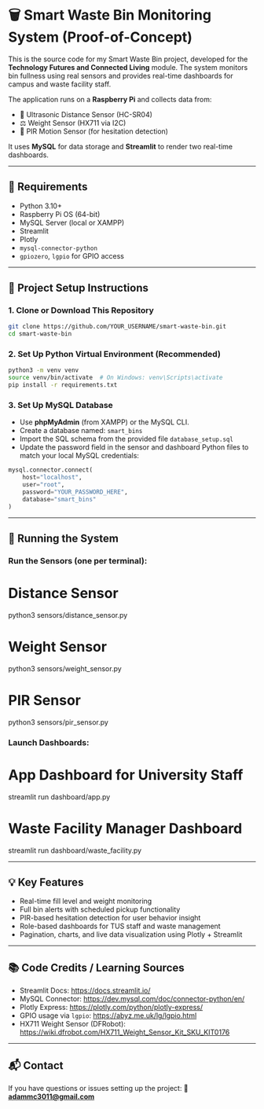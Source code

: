 # 🗑️ Smart Waste Bin Monitoring System (Proof-of-Concept)

This is the source code for my Smart Waste Bin project, developed for the **Technology Futures and Connected Living** module. The system monitors bin fullness using real sensors and provides real-time dashboards for campus and waste facility staff.

The application runs on a **Raspberry Pi** and collects data from:
- 📏 Ultrasonic Distance Sensor (HC-SR04)
- ⚖️ Weight Sensor (HX711 via I2C)
- 👀 PIR Motion Sensor (for hesitation detection)

It uses **MySQL** for data storage and **Streamlit** to render two real-time dashboards.

---

## 🔧 Requirements
- Python 3.10+
- Raspberry Pi OS (64-bit)
- MySQL Server (local or XAMPP)
- Streamlit
- Plotly
- `mysql-connector-python`
- `gpiozero`, `lgpio` for GPIO access

---

## 📁 Project Setup Instructions

### 1. Clone or Download This Repository

```bash
git clone https://github.com/YOUR_USERNAME/smart-waste-bin.git
cd smart-waste-bin
```

### 2. Set Up Python Virtual Environment (Recommended)

```bash
python3 -m venv venv
source venv/bin/activate  # On Windows: venv\Scripts\activate
pip install -r requirements.txt
```

### 3. Set Up MySQL Database
- Use **phpMyAdmin** (from XAMPP) or the MySQL CLI.
- Create a database named: `smart_bins`
- Import the SQL schema from the provided file `database_setup.sql`
- Update the password field in the sensor and dashboard Python files to match your local MySQL credentials:

```python
mysql.connector.connect(
    host="localhost",
    user="root",
    password="YOUR_PASSWORD_HERE",
    database="smart_bins"
)
```

---

## 🚀 Running the System

### Run the Sensors (one per terminal):

# Distance Sensor
python3 sensors/distance_sensor.py

# Weight Sensor
python3 sensors/weight_sensor.py

# PIR Sensor
python3 sensors/pir_sensor.py

### Launch Dashboards:

# App Dashboard for University Staff
streamlit run dashboard/app.py

# Waste Facility Manager Dashboard
streamlit run dashboard/waste_facility.py

---

## 💡 Key Features
- Real-time fill level and weight monitoring
- Full bin alerts with scheduled pickup functionality
- PIR-based hesitation detection for user behavior insight
- Role-based dashboards for TUS staff and waste management
- Pagination, charts, and live data visualization using Plotly + Streamlit

---

## 📚 Code Credits / Learning Sources
- Streamlit Docs: https://docs.streamlit.io/
- MySQL Connector: https://dev.mysql.com/doc/connector-python/en/
- Plotly Express: https://plotly.com/python/plotly-express/
- GPIO usage via `lgpio`: https://abyz.me.uk/lg/lgpio.html
- HX711 Weight Sensor (DFRobot): https://wiki.dfrobot.com/HX711_Weight_Sensor_Kit_SKU_KIT0176

---

## 📬 Contact
If you have questions or issues setting up the project:
📧 **adammc3011@gmail.com**
